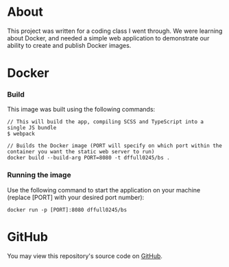 # About
This project was written for a coding class I went through. We were learning about Docker,
and needed a simple web application to demonstrate our ability to create and publish Docker images.

# Docker
### Build
This image was built using the following commands:
```
// This will build the app, compiling SCSS and TypeScript into a single JS bundle 
$ webpack
```

```
// Builds the Docker image (PORT will specify on which port within the container you want the static web server to run)
docker build --build-arg PORT=8080 -t dffull0245/bs .
```
### Running the image
Use the following command to start the application on your machine (replace [PORT] with your desired port number):
```
docker run -p [PORT]:8080 dffull0245/bs
```

# GitHub
You may view this repository's source code on [GitHub](https://github.com/danielfullerton/binary-search-visual).
